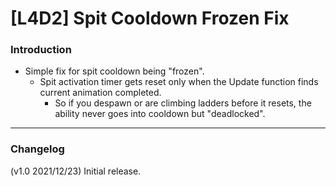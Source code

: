 # [L4D2] Spit Cooldown Frozen Fix

### Introduction
- Simple fix for spit cooldown being "frozen".
  - Spit activation timer gets reset only when the Update function finds current animation completed.
    - So if you despawn or are climbing ladders before it resets, the ability never goes into cooldown but "deadlocked".

<hr>

### Changelog
(v1.0 2021/12/23) Initial release.
